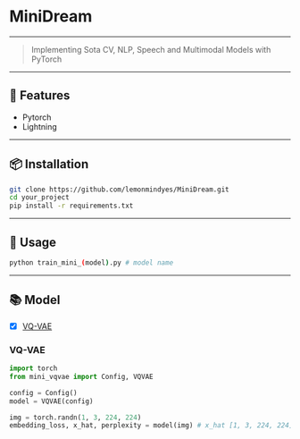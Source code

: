 # MiniDream

---
> Implementing Sota CV, NLP, Speech and Multimodal Models with PyTorch

---
## 🌟 Features
- Pytorch
- Lightning

---
## 📦 Installation
```bash
git clone https://github.com/lemonmindyes/MiniDream.git
cd your_project
pip install -r requirements.txt
```

---
## 🚀 Usage
```bash
python train_mini_(model).py # model name
```

---
##  📚 Model
- [x] [VQ-VAE](https://arxiv.org/abs/1711.00937)

### VQ-VAE
```python
import torch
from mini_vqvae import Config, VQVAE

config = Config()
model = VQVAE(config)

img = torch.randn(1, 3, 224, 224)
embedding_loss, x_hat, perplexity = model(img) # x_hat [1, 3, 224, 224]
```




